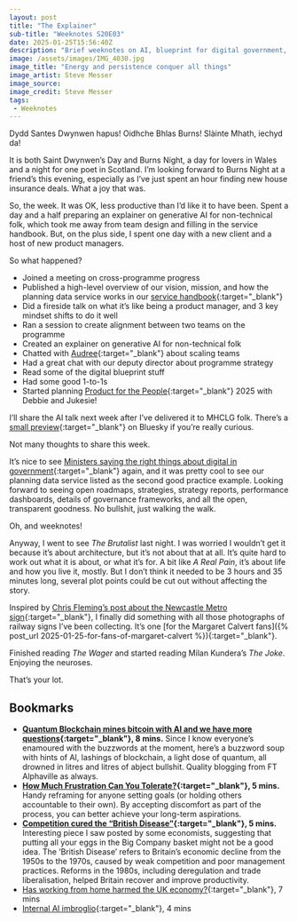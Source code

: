 ```yaml
---
layout: post
title: "The Explainer"
sub-title: "Weeknotes S20E03"
date: 2025-01-25T15:56:40Z
description: "Brief weeknotes on AI, blueprint for digital government, Rail Alphabet and _The Brutalist_."
image: /assets/images/IMG_4030.jpg
image_title: "Energy and persistence conquer all things"
image_artist: Steve Messer
image_source:
image_credit: Steve Messer
tags:
 - Weeknotes
---
```


Dydd Santes Dwynwen hapus! Oidhche Bhlas Burns! Slàinte Mhath, iechyd da!

It is both Saint Dwynwen’s Day and Burns Night, a day for lovers in Wales and a night for one poet in Scotland. I’m looking forward to Burns Night at a friend’s this evening, especially as I’ve just spent an hour finding new house insurance deals. What a joy that was.

So, the week. It was OK, less productive than I’d like it to have been. Spent a day and a half preparing an explainer on generative AI for non-technical folk, which took me away from team design and filling in the service handbook. But, on the plus side, I spent one day with a new client and a host of new product managers. 

So what happened?

- Joined a meeting on cross-programme progress
- Published a high-level overview of our vision, mission, and how the planning data service works in our [service handbook](https://digital-land.github.io/service-handbook/what-we-do/){:target="_blank"}
- Did a fireside talk on what it’s like being a product manager, and 3 key mindset shifts to do it well
- Ran a session to create alignment between two teams on the programme
- Created an explainer on generative AI for non-technical folk
- Chatted with [Audree](https://www.audreefletcher.co.uk){:target="_blank"} about scaling teams
- Had a great chat with our deputy director about programme strategy
- Read some of the digital blueprint stuff
- Had some good 1-to-1s
- Started planning [Product for the People](https://productforthepeople.xyz){:target="_blank"} 2025 with Debbie and Jukesie!

I’ll share the AI talk next week after I’ve delivered it to MHCLG folk. There’s a [small preview](https://bsky.app/profile/visitmy.website/post/3lgiqpfnp6c2r){:target="_blank"} on Bluesky if you’re really curious.

Not many thoughts to share this week. 

It’s nice to see [Ministers saying the right things about digital in government](https://www.gov.uk/government/publications/a-blueprint-for-modern-digital-government/a-blueprint-for-modern-digital-government-html){:target="_blank"} again, and it was pretty cool to see our planning data service listed as the second good practice example. Looking forward to seeing open roadmaps, strategies, strategy reports, performance dashboards, details of governance frameworks, and all the open, transparent goodness. No bullshit, just walking the walk.

Oh, and weeknotes!

Anyway, I went to see _The Brutalist_ last night. I was worried I wouldn’t get it because it’s about architecture, but it’s not about that at all. It’s quite hard to work out what it is about, or what it’s for. A bit like _A Real Pain_, it’s about life and how you live it, mostly. But I don’t think it needed to be 3 hours and 35 minutes long, several plot points could be cut out without affecting the story.

Inspired by [Chris Fleming’s post about the Newcastle Metro sign](https://bsky.app/profile/e17chrisfleming.bsky.social/post/3lggpojjbbc2c){:target="_blank"}, I finally did something with all those photographs of railway signs I’ve been collecting. It’s one [for the Margaret Calvert fans]({% post_url 2025-01-25-for-fans-of-margaret-calvert %}){:target="_blank"}.

Finished reading _The Wager_ and started reading Milan Kundera’s _The Joke_. Enjoying the neuroses.

That’s your lot. 

## Bookmarks

- **[Quantum Blockchain mines bitcoin with AI and we have more questions](https://on.ft.com/40lU2xM){:target="_blank"}, 8 mins.** Since I know everyone’s enamoured with the buzzwords at the moment, here’s a buzzword soup with hints of AI, lashings of blockchain, a light dose of quantum, all drowned in litres and litres of abject bullshit. Quality blogging from FT Alphaville as always.
- **[How Much Frustration Can You Tolerate?](https://thelsweekly.substack.com/p/how-much-frustration-can-you-tolerate){:target="_blank"}, 5 mins.** Handy reframing for anyone setting goals (or holding others accountable to their own). By accepting discomfort as part of the process, you can better achieve your long-term aspirations.
- **[Competition cured the “British Disease”](https://cepr.org/voxeu/columns/competition-cured-british-disease){:target="_blank"}, 5 mins.** Interesting piece I saw posted by some economists, suggesting that putting all your eggs in the Big Company basket might not be a good idea. The ‘British Disease’ refers to Britain’s economic decline from the 1950s to the 1970s, caused by weak competition and poor management practices. Reforms in the 1980s, including deregulation and trade liberalisation, helped Britain recover and improve productivity.
- [Has working from home harmed the UK economy?](https://www.thetimes.com/article/f14fb282-b738-4d2f-901d-d386de329291?shareToken=7af1df69c775178abf0e828b18a7d5bf){:target="_blank"}, 7 mins
- [Internal AI imbroglio](https://digitalbydefault.com/2025/01/25/internal-ai-imbroglio/){:target="_blank"}, 4 mins